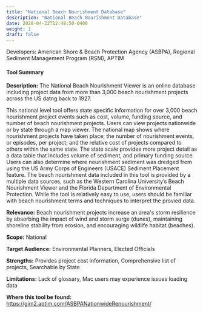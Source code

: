 ```yaml
---
title: "National Beach Nourishment Database"
description: "National Beach Nourishment Database"
date: 2020-04-22T12:48:50-0400
weight: 1
draft: false
---
```

Developers: American Shore & Beach Protection Agency (ASBPA), Regional Sediment Management Program (RSM), APTIM

#### Tool Summary
**Description:** The National Beach Nourishment Viewer is an online database including project data from more than 3,000 beach nourishment projects across the US datng back to 1927.

This national level tool offers state specific information for over 3,000 beach nourishment project events such as cost, volume, funding source, and number of beach nourishment projects. Users can view projects nationwide or by state through a map viewer. The national map shows where nourishment projects have taken place; the number of nourishment events, or episodes, per project; and the relative cost of projects compared to others within the same state. The state scale provides more project detail as a data table that includes volume of sediment, and primary funding source. Users can also determine where nourishment sediment was dredged from using the US Army Corps of Engineers (USACE) Sediment Placement feature. The beach nourishment data included in this tool is provided by a multiple data sources, such as the Western Carolina University’s Beach Nourishment Viewer and the Florida Department of Environmental Protection. While the tool is relatively easy to use, users should be familiar with beach nourishment terms and techniques to interpret the provied data.

**Relevance:** Beach nourishment projects increase an area's storm resilience by absorbing the impact of wind and storm surge (dunes), maintaining shoreline stability from erosion, and encouraging wildlife habitat (beaches).

**Scope:** National

**Target Audience:** Environmental Planners, Elected Officials

**Strengths:** Provides project cost information, Comprehensive list of projects, Searchable by State

**Limitations:** Lack of glossary, Mac users may experience issues loading data

**Where this tool be found:** https://gim2.aptim.com/ASBPANationwideRenourishment/
